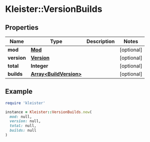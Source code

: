 # Kleister::VersionBuilds

## Properties

| Name | Type | Description | Notes |
| ---- | ---- | ----------- | ----- |
| **mod** | [**Mod**](Mod.md) |  | [optional] |
| **version** | [**Version**](Version.md) |  | [optional] |
| **total** | **Integer** |  | [optional] |
| **builds** | [**Array&lt;BuildVersion&gt;**](BuildVersion.md) |  | [optional] |

## Example

```ruby
require 'kleister'

instance = Kleister::VersionBuilds.new(
  mod: null,
  version: null,
  total: null,
  builds: null
)
```

